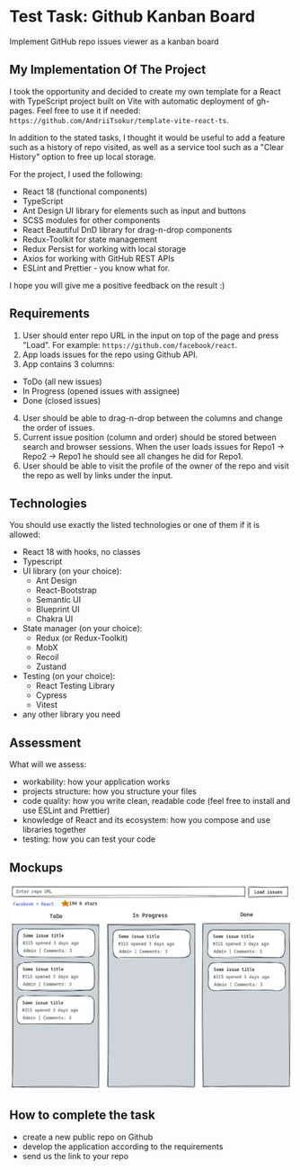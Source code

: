 # Test Task: Github Kanban Board

Implement GitHub repo issues viewer as a kanban board

## My Implementation Of The Project

I took the opportunity and decided to create my own template for a React with
TypeScript project built on Vite with automatic deployment of gh-pages. Feel
free to use it if needed:
`https://github.com/AndriiTsokur/template-vite-react-ts`.

In addition to the stated tasks, I thought it would be useful to add a feature
such as a history of repo visited, as well as a service tool such as a "Clear
History" option to free up local storage.

For the project, I used the following:

- React 18 (functional components)
- TypeScript
- Ant Design UI library for elements such as input and buttons
- SCSS modules for other components
- React Beautiful DnD library for drag-n-drop components
- Redux-Toolkit for state management
- Redux Persist for working with local storage
- Axios for working with GitHub REST APIs
- ESLint and Prettier - you know what for.

I hope you will give me a positive feedback on the result :)

## Requirements

1. User should enter repo URL in the input on top of the page and press "Load".
   For example: `https://github.com/facebook/react`.
2. App loads issues for the repo using Github API.
3. App contains 3 columns:

- ToDo (all new issues)
- In Progress (opened issues with assignee)
- Done (closed issues)

4. User should be able to drag-n-drop between the columns and change the order
   of issues.
5. Current issue position (column and order) should be stored between search and
   browser sessions. When the user loads issues for Repo1 -> Repo2 -> Repo1 he
   should see all changes he did for Repo1.
6. User should be able to visit the profile of the owner of the repo and visit
   the repo as well by links under the input.

## Technologies

You should use exactly the listed technologies or one of them if it is allowed:

- React 18 with hooks, no classes
- Typescript
- UI library (on your choice):
  - Ant Design
  - React-Bootstrap
  - Semantic UI
  - Blueprint UI
  - Chakra UI
- State manager (on your choice):
  - Redux (or Redux-Toolkit)
  - MobX
  - Recoil
  - Zustand
- Testing (on your choice):
  - React Testing Library
  - Cypress
  - Vitest
- any other library you need

## Assessment

What will we assess:

- workability: how your application works
- projects structure: how you structure your files
- code quality: how you write clean, readable code (feel free to install and use
  ESLint and Prettier)
- knowledge of React and its ecosystem: how you compose and use libraries
  together
- testing: how you can test your code

## Mockups

![Design](./design.png)

## How to complete the task

- create a new public repo on Github
- develop the application according to the requirements
- send us the link to your repo
